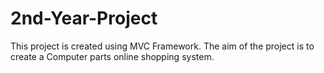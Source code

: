 # 2nd-Year-Project
This project is created using MVC Framework. The aim of the project is to create a Computer parts online shopping system.  
